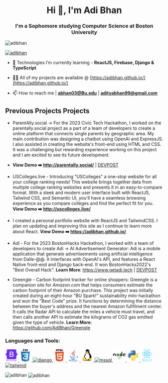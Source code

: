 <h1 align="center">Hi 👋, I'm Adi Bhan</h1>
<h3 align="center">I'm a Sophomore studying Computer Science at Boston University</h3>

<p align="left"> <img src="https://komarev.com/ghpvc/?username=adibhan&label=Profile%20views&color=0e75b6&style=flat" alt="adibhan" /> </p>

<p align="left"> <a href="https://github.com/ryo-ma/github-profile-trophy"><img src="https://github-profile-trophy.vercel.app/?username=adibhan" alt="adibhan" /></a> </p>

- 🌱 Technologies I’m currently learning - **ReactJS, Firebase, Django & TypeScript**

- 👨‍💻 All of my projects are available @ [https://adibhan.github.io/](https://adibhan.github.io/)

- 📫 How to reach me | **abhan03@Bu.edu** | **adityabhan99@gmail.com**


## Previous Projects Projects 

- ParentAlly.social -> For the 2023 Civic Tech Hackathon, I worked on the parentally.social project as a part of a team of developers to create a online platform that connects single parents by geographic area. My main contribution was designing a chatbot using OpenAI and ExpressJS. I also assisted in creating the website's front-end using HTML and CSS. It was a challenging but rewarding experience working on this project and I am excited to see its future development.
- **View Demo ➡️ http://parentally.social/** | <a href= "https://devpost.com/software/parentally-empowering-single-parents?ref_content=my-projects-tab&ref_feature=my_projects">DEVPOST</a> 

- USColleges.live - Introducing "USColleges" a one-stop website for all your college ranking needs! This website brings together data from multiple college ranking websites and presents it in an easy-to-compare format. With a sleek and modern user interface built with ReactJS, Tailwind CSS, and Semantic UI, you'll have a seamless browsing experience as you compare colleges and find the perfect fit for you.
**View Demo ➡️ http://uscolleges.live/** 

- I created a personal portfolio website with ReactJS and TailwindCSS. I plan on updating and improving this site as I continue to learn more about React.
**View Demo ➡️ https://adibhan.github.io/**

- Adi - For the 2023 BostonHacks Hackathon, I worked with a team of developers to create Adi -> AI Advertisement Generator: Adi is a mobile application that generate advertisements using artificial intelligence from Dalle-@@. It interfaces with OpenAI's API, and features a React Native front-end and Django back-end. It won BostonHacks2022's "Best Overall Hack".
**Learn More**: https://www.getadi.tech | <a href= "https://bostonhacks-2022.devpost.com/?ref_content=default&ref_feature=challenge&ref_medium=portfolio">DEVPOST</a> 

- Greengle -  Carbon footprint tracker for online shoppers: Greengle is a companion site for *Amazon.com* that helps consumers estimate the carbon footprint of their Amazon purchase. This project was initially created during an eight-hour "BU Spark!" sustainability mini-hackathon and won the "Best Code" prize. It functions by determining the distance between the buyer's address and the nearest Amazon fullfilment center. It calls the Radar API to calculate the miles a vehicle must travel, and then calls another API to estimate the kilograms of CO2 gas emitted given the type of vehicle.
**Learn More**: https://github.com/AdiBhan/Greengle



<h3 align="left">Languages and Tools:</h3>
<p align="left"> <a href="https://getbootstrap.com" target="_blank" rel="noreferrer"> <img src="https://raw.githubusercontent.com/devicons/devicon/master/icons/bootstrap/bootstrap-plain-wordmark.svg" alt="bootstrap" width="40" height="40"/> </a> <a href="https://www.w3schools.com/css/" target="_blank" rel="noreferrer"> <img src="https://raw.githubusercontent.com/devicons/devicon/master/icons/css3/css3-original-wordmark.svg" alt="css3" width="40" height="40"/> </a> <a href="https://www.djangoproject.com/" target="_blank" rel="noreferrer"> <img src="https://cdn.worldvectorlogo.com/logos/django.svg" alt="django" width="40" height="40"/> </a> <a href="https://www.w3.org/html/" target="_blank" rel="noreferrer"> <img src="https://raw.githubusercontent.com/devicons/devicon/master/icons/html5/html5-original-wordmark.svg" alt="html5" width="40" height="40"/> </a> <a href="https://www.java.com" target="_blank" rel="noreferrer"> <img src="https://raw.githubusercontent.com/devicons/devicon/master/icons/java/java-original.svg" alt="java" width="40" height="40"/> </a> <a href="https://www.linux.org/" target="_blank" rel="noreferrer"> <img src="https://raw.githubusercontent.com/devicons/devicon/master/icons/linux/linux-original.svg" alt="linux" width="40" height="40"/> </a> <a href="https://www.microsoft.com/en-us/sql-server" target="_blank" rel="noreferrer"> <img src="https://www.svgrepo.com/show/303229/microsoft-sql-server-logo.svg" alt="mssql" width="40" height="40"/> </a> <a href="https://nodejs.org" target="_blank" rel="noreferrer"> <img src="https://raw.githubusercontent.com/devicons/devicon/master/icons/nodejs/nodejs-original-wordmark.svg" alt="nodejs" width="40" height="40"/> </a> <a href="https://www.python.org" target="_blank" rel="noreferrer"> <img src="https://raw.githubusercontent.com/devicons/devicon/master/icons/python/python-original.svg" alt="python" width="40" height="40"/> </a> <a href="https://reactjs.org/" target="_blank" rel="noreferrer"> <img src="https://raw.githubusercontent.com/devicons/devicon/master/icons/react/react-original-wordmark.svg" alt="react" width="40" height="40"/> </a> <a href="https://tailwindcss.com/" target="_blank" rel="noreferrer"> <img src="https://www.vectorlogo.zone/logos/tailwindcss/tailwindcss-icon.svg" alt="tailwind" width="40" height="40"/> </a> </p>

<p><img align="left" src="https://github-readme-stats.vercel.app/api/top-langs?username=adibhan&show_icons=true&locale=en&layout=compact" alt="adibhan" /></p>

<p>&nbsp;<img align="center" src="https://github-readme-stats.vercel.app/api?username=adibhan&show_icons=true&locale=en" alt="adibhan" /></p>


